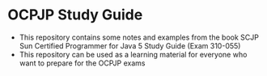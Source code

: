 # OCPJP Study Guide

* This repository contains some notes and examples from the book SCJP Sun Certified Programmer for Java 5 Study Guide (Exam 310-055)
* This repository can be used as a learning material for everyone who want to prepare for the OCPJP exams
